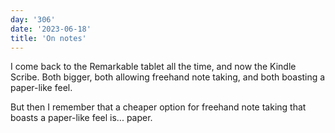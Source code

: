 ```yaml
---
day: '306'
date: '2023-06-18'
title: 'On notes'
---
```


I come back to the Remarkable tablet all the time, and now the Kindle Scribe. Both bigger, both allowing freehand note taking, and both boasting a paper-like feel.

But then I remember that a cheaper option for freehand note taking that boasts a paper-like feel is... paper.
